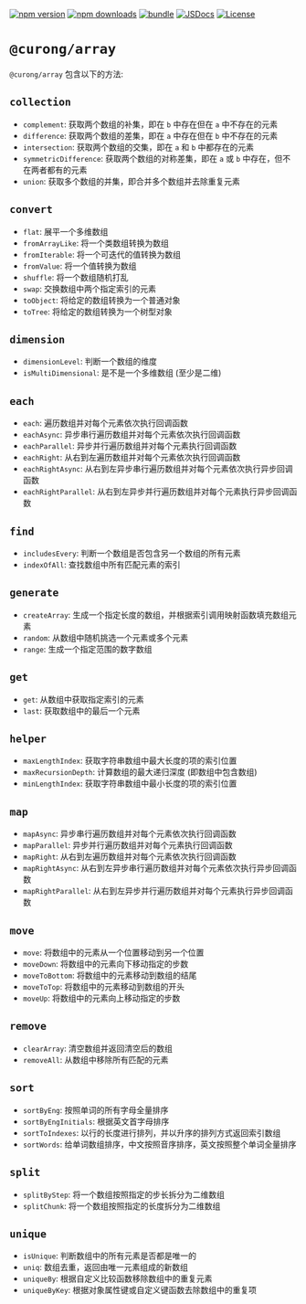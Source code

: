 [![npm version][npm-version-src]][npm-version-href]
[![npm downloads][npm-downloads-src]][npm-downloads-href]
[![bundle][bundle-src]][bundle-href]
[![JSDocs][jsdocs-src]][jsdocs-href]
[![License][license-src]][license-href]

[npm-version-src]: https://img.shields.io/npm/v/@curong/array?style=flat&colorA=080f12&colorB=1fa669
[npm-version-href]: https://npmjs.com/package/@curong/array
[npm-downloads-src]: https://img.shields.io/npm/dm/@curong/array?style=flat&colorA=080f12&colorB=1fa669
[npm-downloads-href]: https://npmjs.com/package/@curong/array
[bundle-src]: https://img.shields.io/bundlephobia/minzip/@curong/array?style=flat&colorA=080f12&colorB=1fa669&label=minzip
[bundle-href]: https://bundlephobia.com/result?p=@curong/array
[license-src]: https://img.shields.io/github/license/wtklbm/curong.svg?style=flat&colorA=080f12&colorB=1fa669
[license-href]: https://github.com/wtklbm/curong/blob/main/LICENSE
[jsdocs-src]: https://img.shields.io/badge/jsdocs-reference-080f12?style=flat&colorA=080f12&colorB=1fa669
[jsdocs-href]: https://www.jsdocs.io/package/@curong/array

# `@curong/array`

`@curong/array` 包含以下的方法:

## `collection`

- `complement`: 获取两个数组的补集，即在 `b` 中存在但在 `a` 中不存在的元素
- `difference`: 获取两个数组的差集，即在 `a` 中存在但在 `b` 中不存在的元素
- `intersection`: 获取两个数组的交集，即在 `a` 和 `b` 中都存在的元素
- `symmetricDifference`: 获取两个数组的对称差集，即在 `a` 或 `b` 中存在，但不在两者都有的元素
- `union`: 获取多个数组的并集，即合并多个数组并去除重复元素

## `convert`

- `flat`: 展平一个多维数组
- `fromArrayLike`: 将一个类数组转换为数组
- `fromIterable`: 将一个可迭代的值转换为数组
- `fromValue`: 将一个值转换为数组
- `shuffle`: 将一个数组随机打乱
- `swap`: 交换数组中两个指定索引的元素
- `toObject`: 将给定的数组转换为一个普通对象
- `toTree`: 将给定的数组转换为一个树型对象

## `dimension`

- `dimensionLevel`: 判断一个数组的维度
- `isMultiDimensional`: 是不是一个多维数组 (至少是二维)

## `each`

- `each`: 遍历数组并对每个元素依次执行回调函数
- `eachAsync`: 异步串行遍历数组并对每个元素依次执行回调函数
- `eachParallel`: 异步并行遍历数组并对每个元素执行回调函数
- `eachRight`: 从右到左遍历数组并对每个元素依次执行回调函数
- `eachRightAsync`: 从右到左异步串行遍历数组并对每个元素依次执行异步回调函数
- `eachRightParallel`: 从右到左异步并行遍历数组并对每个元素执行异步回调函数

## `find`

- `includesEvery`: 判断一个数组是否包含另一个数组的所有元素
- `indexOfAll`: 查找数组中所有匹配元素的索引

## `generate`

- `createArray`: 生成一个指定长度的数组，并根据索引调用映射函数填充数组元素
- `random`: 从数组中随机挑选一个元素或多个元素
- `range`: 生成一个指定范围的数字数组

## `get`

- `get`: 从数组中获取指定索引的元素
- `last`: 获取数组中的最后一个元素

## `helper`

- `maxLengthIndex`: 获取字符串数组中最大长度的项的索引位置
- `maxRecursionDepth`: 计算数组的最大递归深度 (即数组中包含数组)
- `minLengthIndex`: 获取字符串数组中最小长度的项的索引位置

## `map`

- `mapAsync`: 异步串行遍历数组并对每个元素依次执行回调函数
- `mapParallel`: 异步并行遍历数组并对每个元素执行回调函数
- `mapRight`: 从右到左遍历数组并对每个元素依次执行回调函数
- `mapRightAsync`: 从右到左异步串行遍历数组并对每个元素依次执行异步回调函数
- `mapRightParallel`: 从右到左异步并行遍历数组并对每个元素执行异步回调函数

## `move`

- `move`: 将数组中的元素从一个位置移动到另一个位置
- `moveDown`: 将数组中的元素向下移动指定的步数
- `moveToBottom`: 将数组中的元素移动到数组的结尾
- `moveToTop`: 将数组中的元素移动到数组的开头
- `moveUp`: 将数组中的元素向上移动指定的步数

## `remove`

- `clearArray`: 清空数组并返回清空后的数组
- `removeAll`: 从数组中移除所有匹配的元素

## `sort`

- `sortByEng`: 按照单词的所有字母全量排序
- `sortByEngInitials`: 根据英文首字母排序
- `sortToIndexes`: 以行的长度进行排列，并以升序的排列方式返回索引数组
- `sortWords`: 给单词数组排序，中文按照音序排序，英文按照整个单词全量排序

## `split`

- `splitByStep`: 将一个数组按照指定的步长拆分为二维数组
- `splitChunk`: 将一个数组按照指定的长度拆分为二维数组

## `unique`

- `isUnique`: 判断数组中的所有元素是否都是唯一的
- `uniq`: 数组去重，返回由唯一元素组成的新数组
- `uniqueBy`: 根据自定义比较函数移除数组中的重复元素
- `uniqueByKey`: 根据对象属性键或自定义键函数去除数组中的重复项
